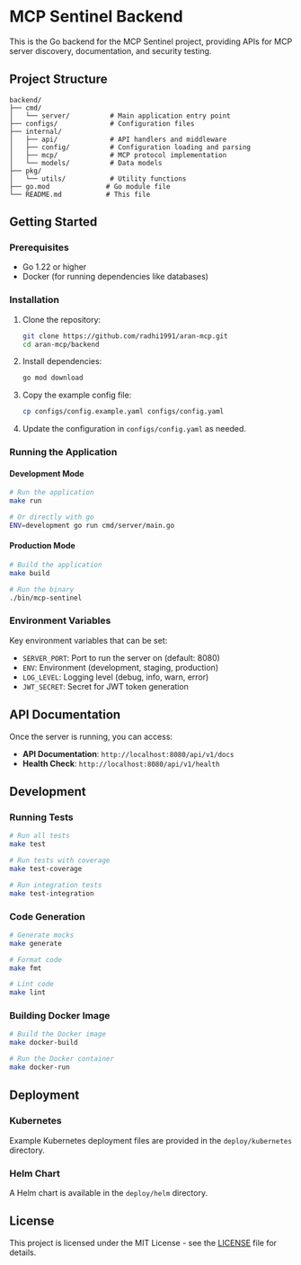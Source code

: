 # MCP Sentinel Backend

This is the Go backend for the MCP Sentinel project, providing APIs for MCP server discovery, documentation, and security testing.

## Project Structure

```
backend/
├── cmd/
│   └── server/          # Main application entry point
├── configs/             # Configuration files
├── internal/
│   ├── api/             # API handlers and middleware
│   ├── config/          # Configuration loading and parsing
│   ├── mcp/             # MCP protocol implementation
│   └── models/          # Data models
├── pkg/
│   └── utils/           # Utility functions
├── go.mod              # Go module file
└── README.md           # This file
```

## Getting Started

### Prerequisites

- Go 1.22 or higher
- Docker (for running dependencies like databases)

### Installation

1. Clone the repository:
   ```bash
   git clone https://github.com/radhi1991/aran-mcp.git
   cd aran-mcp/backend
   ```

2. Install dependencies:
   ```bash
   go mod download
   ```

3. Copy the example config file:
   ```bash
   cp configs/config.example.yaml configs/config.yaml
   ```

4. Update the configuration in `configs/config.yaml` as needed.

### Running the Application

#### Development Mode

```bash
# Run the application
make run

# Or directly with go
ENV=development go run cmd/server/main.go
```

#### Production Mode

```bash
# Build the application
make build

# Run the binary
./bin/mcp-sentinel
```

### Environment Variables

Key environment variables that can be set:

- `SERVER_PORT`: Port to run the server on (default: 8080)
- `ENV`: Environment (development, staging, production)
- `LOG_LEVEL`: Logging level (debug, info, warn, error)
- `JWT_SECRET`: Secret for JWT token generation

## API Documentation

Once the server is running, you can access:

- **API Documentation**: `http://localhost:8080/api/v1/docs`
- **Health Check**: `http://localhost:8080/api/v1/health`

## Development

### Running Tests

```bash
# Run all tests
make test

# Run tests with coverage
make test-coverage

# Run integration tests
make test-integration
```

### Code Generation

```bash
# Generate mocks
make generate

# Format code
make fmt

# Lint code
make lint
```

### Building Docker Image

```bash
# Build the Docker image
make docker-build

# Run the Docker container
make docker-run
```

## Deployment

### Kubernetes

Example Kubernetes deployment files are provided in the `deploy/kubernetes` directory.

### Helm Chart

A Helm chart is available in the `deploy/helm` directory.

## License

This project is licensed under the MIT License - see the [LICENSE](LICENSE) file for details.

